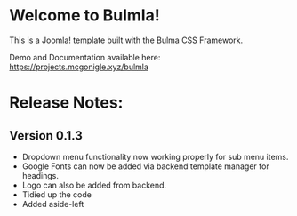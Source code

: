# Welcome to Bulmla! 

This is a Joomla! template built with the Bulma CSS Framework.

Demo and Documentation available here:
https://projects.mcgonigle.xyz/bulmla

# Release Notes:


## Version 0.1.3
* Dropdown menu functionality now working properly for sub menu items.
* Google Fonts can now be added via backend template manager for headings.
* Logo can also be added from backend.
* Tidied up the code
* Added aside-left

